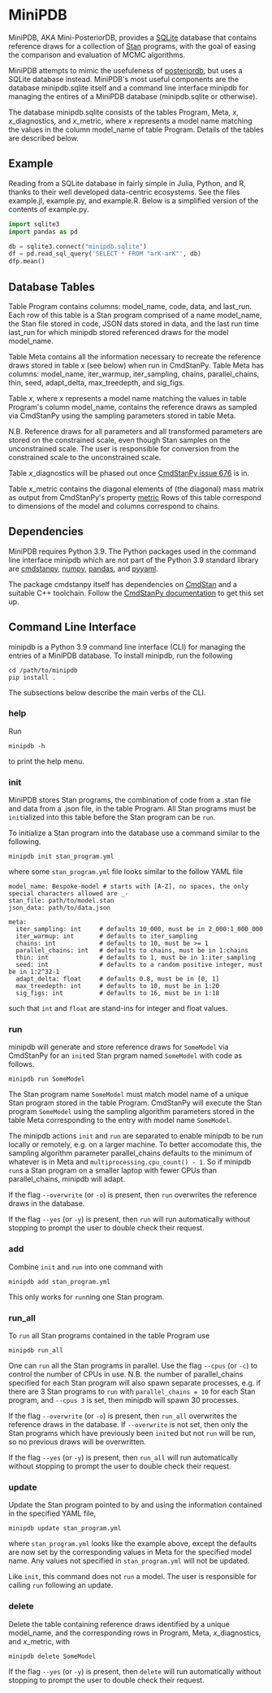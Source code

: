 # MiniPDB

MiniPDB, AKA Mini-PosteriorDB, provides a
[SQLite](https://www.sqlite.org/index.html) database that contains reference
draws for a collection of [Stan](https://mc-stan.org/) programs, with the goal
of easing the comparison and evaluation of MCMC algorithms.

MiniPDB attempts to mimic the usefuleness of
[posteriordb](https://github.com/stan-dev/posteriordb), but uses a SQLite
database instead.  MiniPDB's most useful components are the database
minipdb.sqlite itself and a command line interface minipdb for managing
the entires of a MiniPDB database (minipdb.sqlite or otherwise).

The database minipdb.sqlite consists of the tables Program, Meta, *x*,
*x*_diagnostics, and *x*_metric, where *x* represents a model name matching the
values in the column model_name of table Program.  Details of the tables are
described below.

## Example

Reading from a SQLite database in fairly simple in Julia, Python, and R, thanks
to their well developed data-centric ecosystems.  See the files example.jl,
example.py, and example.R.  Below is a simplified version of the contents of
example.py.

```python
import sqlite3
import pandas as pd

db = sqlite3.connect("minipdb.sqlite")
df = pd.read_sql_query('SELECT * FROM "arK-arK"', db)
dfp.mean()
```

## Database Tables

Table Program contains columns: model_name, code, data, and last_run.
Each row of this table is a Stan program comprised of a name model_name, the
Stan file stored in code, JSON dats stored in data, and the last run time
last_run for which minipdb stored referenced draws for the model
model_name.

Table Meta contains all the information necessary to recreate the reference
draws stored in table *x* (see below) when run in CmdStanPy.  Table Meta has
columns: model_name, iter_warmup, iter_sampling, chains,
parallel_chains, thin, seed, adapt_delta, max_treedepth, and
sig_figs.

Table *x*, where *x* represents a model name matching the values in table
Program's column model_name, contains the reference draws as sampled via
CmdStanPy using the sampling parameters stored in table Meta.

N.B. Reference draws for all parameters and all transformed parameters are stored
on the constrained scale, even though Stan samples on the unconstrained
scale.  The user is responsible for conversion from the constrained scale to the
unconstrained scale.

Table *x*_diagnostics will be phased out once [CmdStanPy issue
676](https://github.com/stan-dev/cmdstanpy/issues/676) is in.

Table *x*_metric contains the diagonal elements of (the diagonal) mass matrix as
output from CmdStanPy's property
[metric](https://mc-stan.org/cmdstanpy/api.html#cmdstanpy.CmdStanMCMC.metric)
Rows of this table correspond to dimensions of the model and columns correspond
to chains.

## Dependencies

MiniPDB requires Python 3.9.  The Python packages used in the command line
interface minipdb which are not part of the Python 3.9 standard library are
[cmdstanpy](https://mc-stan.org/cmdstanpy/), [numpy](https://numpy.org/),
[pandas](https://pandas.pydata.org/), and
[pyyaml](https://pyyaml.org/wiki/PyYAMLDocumentation).

The package cmdstanpy itself has dependencies on
[CmdStan](https://mc-stan.org/docs/cmdstan-guide/index.html) and a suitable C++
toolchain.  Follow the [CmdStanPy documentation](https://mc-stan.org/cmdstanpy/)
to get this set up.

## Command Line Interface

minipdb is a Python 3.9 command line interface (CLI) for managing the
entries of a MiniPDB database.  To install minipdb, run the following

```
cd /path/to/minipdb
pip install .
```

The subsections below describe the main verbs of the CLI.

### help

Run

```
minipdb -h
```

to print the help menu.

### init

MiniPDB stores Stan programs, the combination of code from a .stan file and
data from a .json file, in the table Program.  All Stan programs must be
`init`ialized into this table before the Stan program can be `run`.

To initialize a Stan program into the database use a command similar to the
following.

```
minipdb init stan_program.yml
```

where some `stan_program.yml` file looks similar to the follow YAML file

```
model_name: Bespoke-model # starts with [A-Z], no spaces, the only special characters allowed are _-
stan_file: path/to/model.stan
json_data: path/to/data.json

meta:
  iter_sampling: int     # defaults 10_000, must be in 2_000:1_000_000
  iter_warmup: int       # defaults to iter_sampling
  chains: int            # defaults to 10, must be >= 1
  parallel_chains: int   # defaults to chains, must be in 1:chains
  thin: int              # defaults to 1, must be in 1:iter_sampling
  seed: int              # defaults to a random positive integer, must be in 1:2^32-1
  adapt_delta: float     # defaults 0.8, must be in [0, 1]
  max_treedepth: int     # defaults to 10, must be in 1:20
  sig_figs: int          # defaults to 16, must be in 1:18
```

such that `int` and `float` are stand-ins for integer and float values.

### run

minipdb will generate and store reference draws for `SomeModel` via CmdStanPy
for an `init`ed Stan prgram named `SomeModel` with code as follows.

```
minipdb run SomeModel
```

The Stan program name `SomeModel` must match model name of a unique Stan program
stored in the table Program.  CmdStanPy will execute the Stan program
`SomeModel` using the sampling algorithm parameters stored in the table Meta
corresponding to the entry with model name `SomeModel`.

The minipdb actions `init` and `run` are separated to enable minipdb to be run
locally or remotely, e.g. on a larger machine.  To better accomodate this, the
sampling algorithm parameter parallel_chains defaults to the minimum of whatever
is in Meta and `multiprocessing.cpu_count() - 1`.  So if minipdb `run`s a Stan
program on a smaller laptop with fewer CPUs than parallel_chains, minipdb will
adapt.

If the flag `--overwrite` (or `-o`) is present, then `run` overwrites the reference draws
in the database.

If the flag `--yes` (or `-y`) is present, then `run` will run automatically
without stopping to prompt the user to double check their request.

### add

Combine `init` and `run` into one command with

```
minipdb add stan_program.yml
```

This only works for `run`ning one Stan program.

### run_all

To `run` all Stan programs contained in the table Program use

```
minipdb run_all
```

One can `run` all the Stan programs in parallel.  Use the flag `--cpus` (or
`-c`) to control the number of CPUs in use.  N.B. the number of parallel_chains
specified for each Stan program will also spawn separate processes, e.g. if
there are 3 Stan programs to `run` with `parallel_chains = 10` for each Stan
program, and `--cpus 3` is set, then minipdb will spawn 30 processes.

If the flag `--overwrite` (or `-o`) is present, then `run_all` overwrites the
reference draws in the database.  If `--overwrite` is not set, then only the
Stan programs which have previously been `init`ed but not `run` will be run, so
no previous draws will be overwritten.

If the flag `--yes` (or `-y`) is present, then `run_all` will run automatically
without stopping to prompt the user to double check their request.

### update

Update the Stan program pointed to by and using the information contained in the
specified YAML file,

```
minipdb update stan_program.yml
```

where `stan_program.yml` looks like the example above, except the defaults are
now set by the corresponding values in Meta for the specified model name.  Any
values not specified in `stan_program.yml` will not be updated.

Like `init`, this command does not `run` a model.  The user is responsible for
calling `run` following an update.

### delete

Delete the table containing reference draws identified by a unique model_name, and the
corresponding rows in Program, Meta, *x*_diagnostics, and *x*_metric, with

```
minipdb delete SomeModel
```

If the flag `--yes` (or `-y`) is present, then `delete` will run automatically
without stopping to prompt the user to double check their request.
